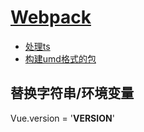 # [Webpack](https://webpack.js.org/)

* [处理ts](./handle-ts)
* [构建umd格式的包](./build-umd-pkg)


## 替换字符串/环境变量

Vue.version = '__VERSION__'

